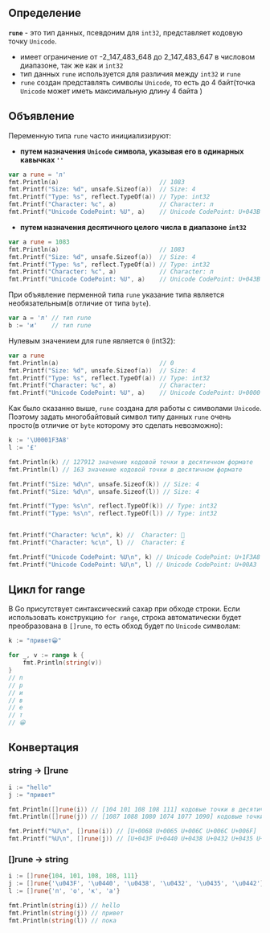 ## Определение

**`rune`** - это тип данных, псевдоним для `int32`, представляет кодовую точку `Unicode`.

- имеет ограничение от -2_147_483_648 до 2_147_483_647 в числовом диапазоне, так же как и `int32`
- тип данных `rune` используется для различия между `int32` и `rune`
- `rune` создан представлять символы `Unicode`, то есть до 4 байт(точка `Unicode` может иметь максимальную длину 4 байта )

## Объявление

Переменную типа `rune` часто инициализируют:
- **путем назначения `Unicode` символа, указывая его в одинарных кавычках `''`**
```go
var a rune = 'л'
fmt.Println(a)                            // 1083
fmt.Printf("Size: %d", unsafe.Sizeof(a))  // Size: 4
fmt.Printf("Type: %s", reflect.TypeOf(a)) // Type: int32
fmt.Printf("Character: %c", a)            // Character: л
fmt.Printf("Unicode CodePoint: %U", a)    // Unicode CodePoint: U+043B
```

- **путем назначения десятичного целого числа в диапазоне `int32`**
```go
var a rune = 1083
fmt.Println(a)                            // 1083
fmt.Printf("Size: %d", unsafe.Sizeof(a))  // Size: 4
fmt.Printf("Type: %s", reflect.TypeOf(a)) // Type: int32
fmt.Printf("Character: %c", a)            // Character: л
fmt.Printf("Unicode CodePoint: %U", a)    // Unicode CodePoint: U+043B
```

При объявление перменной типа `rune` указание типа является необязательным(в отличие от типа `byte`). 
```go
var a = 'л' // тип rune
b := 'и'    // тип rune
```

Нулевым значением для rune является `0` (int32):
```go
var a rune
fmt.Println(a)                            // 0
fmt.Printf("Size: %d", unsafe.Sizeof(a))  // Size: 4
fmt.Printf("Type: %s", reflect.TypeOf(a)) // Type: int32
fmt.Printf("Character: %c", a)            // Character:
fmt.Printf("Unicode CodePoint: %U", a)    // Unicode CodePoint: U+0000
```

Как было сказанно выше, `rune` создана для работы с символами `Unicode`. Поэтому задать многобайтовый символ типу данных `rune` очень просто(в отличие от `byte` которому это сделать невозможно):
```go
k := '\U0001F3A8'
l := '£'

fmt.Println(k) // 127912 значение кодовой точки в десятичном формате
fmt.Println(l) // 163 значение кодовой точки в десятичном формате

fmt.Printf("Size: %d\n", unsafe.Sizeof(k)) // Size: 4
fmt.Printf("Size: %d\n", unsafe.Sizeof(l)) // Size: 4

fmt.Printf("Type: %s\n", reflect.TypeOf(k)) // Type: int32
fmt.Printf("Type: %s\n", reflect.TypeOf(l)) // Type: int32


fmt.Printf("Character: %c\n", k) //  Character: 🎨
fmt.Printf("Character: %c\n", l) //  Character: £

fmt.Printf("Unicode CodePoint: %U\n", k) // Unicode CodePoint: U+1F3A8
fmt.Printf("Unicode CodePoint: %U\n", l) // Unicode CodePoint: U+00A3
```

## Цикл for range

В Go присутствует синтаксический сахар при обходе строки. 
Если использовать конструкцию `for range`, строка автоматически будет преобразована в `[]rune`, то есть обход будет по `Unicode` символам:
```go
k := "привет😀"

for _, v := range k {
    fmt.Println(string(v))
}
// п
// р
// и
// в
// е
// т
// 😀
```

## Конвертация

### string -> []rune
```go
i := "hello"
j := "привет"

fmt.Println([]rune(i)) // [104 101 108 108 111] кодовые точки в десятичном формате
fmt.Println([]rune(j)) // [1087 1088 1080 1074 1077 1090] кодовые точки в десятичном формате

fmt.Printf("%U\n", []rune(i)) // [U+0068 U+0065 U+006C U+006C U+006F]
fmt.Printf("%U\n", []rune(j)) // [U+043F U+0440 U+0438 U+0432 U+0435 U+0442]
```
### []rune -> string
```go
i := []rune{104, 101, 108, 108, 111}
j := []rune{'\u043F', '\u0440', '\u0438', '\u0432', '\u0435', '\u0442'}
l := []rune{'п', 'о', 'к', 'а'}

fmt.Println(string(i)) // hello
fmt.Println(string(j)) // привет
fmt.Println(string(l)) // пока
```
